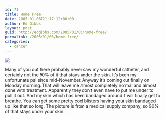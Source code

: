 ```yaml
---
id: 71
title: Home Free
date: 2005-01-06T21:17:12+00:00
author: Ed Gibbs
layout: post
guid: http://edgibbs.com/2005/01/06/home-free/
permalink: /2005/01/06/home-free/
categories:
  - cancer
---
```

![](/images/catheter.gif)
  
Many of you out there probably never saw my wonderful catheter, and certainly not the 90% of it that stays under the skin. It&#8217;s been my unfortunate pal since mid-November. Anyway it&#8217;s coming out finally on Monday morning. That will leave me almost completely normal and almost done with treatment. Apparently they don&#8217;t even have to put me under to pull it out. And my skin which has been bandaged around it will finally get to breathe. You can get some pretty cool blisters having your skin bandaged up like that so long. The picture is from a medical supply company, so 90% of that stays under your skin.